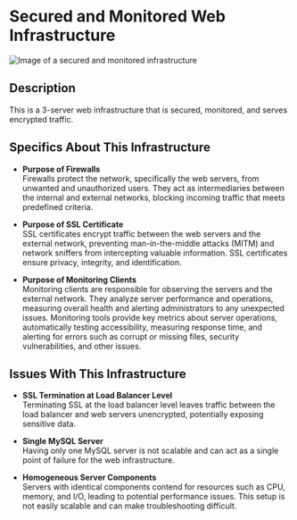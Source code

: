 # Secured and Monitored Web Infrastructure

![Image of a secured and monitored infrastructure](https://i.imgur.com/CwSCTem.jpeg)


## Description

This is a 3-server web infrastructure that is secured, monitored, and serves encrypted traffic.

## Specifics About This Infrastructure

- **Purpose of Firewalls**  
  Firewalls protect the network, specifically the web servers, from unwanted and unauthorized users. They act as intermediaries between the internal and external networks, blocking incoming traffic that meets predefined criteria.

- **Purpose of SSL Certificate**  
  SSL certificates encrypt traffic between the web servers and the external network, preventing man-in-the-middle attacks (MITM) and network sniffers from intercepting valuable information. SSL certificates ensure privacy, integrity, and identification.

- **Purpose of Monitoring Clients**  
  Monitoring clients are responsible for observing the servers and the external network. They analyze server performance and operations, measuring overall health and alerting administrators to any unexpected issues. Monitoring tools provide key metrics about server operations, automatically testing accessibility, measuring response time, and alerting for errors such as corrupt or missing files, security vulnerabilities, and other issues.

## Issues With This Infrastructure

- **SSL Termination at Load Balancer Level**  
  Terminating SSL at the load balancer level leaves traffic between the load balancer and web servers unencrypted, potentially exposing sensitive data.

- **Single MySQL Server**  
  Having only one MySQL server is not scalable and can act as a single point of failure for the web infrastructure.

- **Homogeneous Server Components**  
  Servers with identical components contend for resources such as CPU, memory, and I/O, leading to potential performance issues. This setup is not easily scalable and can make troubleshooting difficult.

